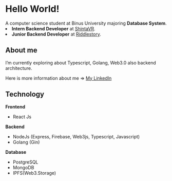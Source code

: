 <h1>Hello World!</h1>
A computer science student at Binus University majoring <b>Database System</b>.

<li><b>Intern Backend Developer</b> at <a href="https://shintavr.com/">ShintaVR</a>.</li>
<li><b>Junior Backend Developer</b> at <a href="https://www.riddlestory.com/">Riddlestory</a>.</li>
<h2>About me</h2>


I’m currently exploring about Typescript, Golang, Web3.0 also backend architecture.

<p>Here is more information about me => <a href="https://linkedin.com/in/rizky-prawira-putra">My LinkedIn</a></p>

<h2>Technology</h2>
<b>Frontend</b>
<ul>
  <li>React Js</li>
</ul>
<b>Backend</b>
<ul>
  <li>NodeJs (Express, Firebase, Web3js, Typescript, Javascript)</li>
  <li>Golang (Gin)</li>
</ul>
<b>Database</b>
<ul>
  <li>PostgreSQL</li>
  <li>MongoDB</li>
  <li>IPFS(Web3.Storage)</li>
</ul>
